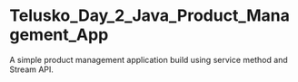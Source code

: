 # Telusko_Day_2_Java_Product_Management_App
A simple product management application build using service method and Stream API.
